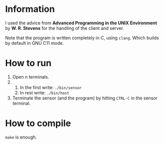 # Information

I used the advice from **Advanced Programming in the UNIX Environment** by **W.
R. Stevens** for the handling of the client and server.

Note that the program is written completely in C, using `clang`. Which builds by
default in GNU C11 mode.

# How to run

1. Open n terminals.
2. 1. In the first write: `./bin/sensor`
   2. In rest write: `./bin/host`
3. Terminate the sensor (and the program) by hitting `CTRL-C` in the sensor terminal.

# How to compile

`make` is enough.